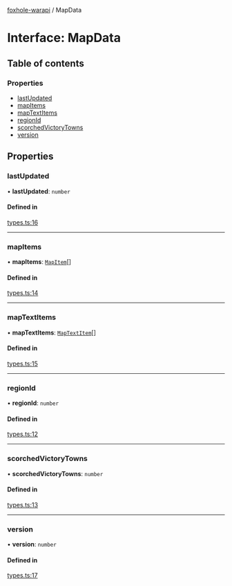 [foxhole-warapi](../README.md) / MapData

# Interface: MapData

## Table of contents

### Properties

- [lastUpdated](MapData.md#lastupdated)
- [mapItems](MapData.md#mapitems)
- [mapTextItems](MapData.md#maptextitems)
- [regionId](MapData.md#regionid)
- [scorchedVictoryTowns](MapData.md#scorchedvictorytowns)
- [version](MapData.md#version)

## Properties

### lastUpdated

• **lastUpdated**: `number`

#### Defined in

[types.ts:16](https://github.com/art0rz/foxhole-warapi/blob/4a63186/src/types.ts#L16)

___

### mapItems

• **mapItems**: [`MapItem`](MapItem.md)[]

#### Defined in

[types.ts:14](https://github.com/art0rz/foxhole-warapi/blob/4a63186/src/types.ts#L14)

___

### mapTextItems

• **mapTextItems**: [`MapTextItem`](MapTextItem.md)[]

#### Defined in

[types.ts:15](https://github.com/art0rz/foxhole-warapi/blob/4a63186/src/types.ts#L15)

___

### regionId

• **regionId**: `number`

#### Defined in

[types.ts:12](https://github.com/art0rz/foxhole-warapi/blob/4a63186/src/types.ts#L12)

___

### scorchedVictoryTowns

• **scorchedVictoryTowns**: `number`

#### Defined in

[types.ts:13](https://github.com/art0rz/foxhole-warapi/blob/4a63186/src/types.ts#L13)

___

### version

• **version**: `number`

#### Defined in

[types.ts:17](https://github.com/art0rz/foxhole-warapi/blob/4a63186/src/types.ts#L17)

